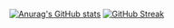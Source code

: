 [![Anurag's GitHub stats](https://github-readme-stats.vercel.app/api?username=antonii05)](https://github.com/anuraghazra/github-readme-stats)
[![GitHub Streak](http://github-readme-streak-stats.herokuapp.com?user=antonii05&theme=dracula&locale=es&mode=weekly)](https://git.io/streak-stats)
<!--
**antonii05/antonii05** is a ✨ _special_ ✨ repository because its `README.md` (this file) appears on your GitHub profile.

Here are some ideas to get you started:

- 🔭 I’m currently working on ...
- 🌱 I’m currently learning ...
- 👯 I’m looking to collaborate on ...
- 🤔 I’m looking for help with ...
- 💬 Ask me about ...
- 📫 How to reach me: ...
- 😄 Pronouns: ...
- ⚡ Fun fact: ...
-->
